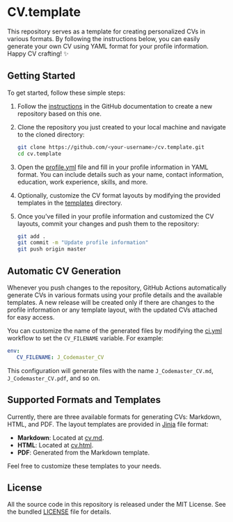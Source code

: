 # CV.template

This repository serves as a template for creating personalized CVs in various formats. By following the instructions 
below, you can easily generate your own CV using YAML format for your profile information. Happy CV crafting! ✨


## Getting Started

To get started, follow these simple steps:

 1. Follow the [instructions](https://docs.github.com/en/repositories/creating-and-managing-repositories/creating-a-repository-from-a-template) 
    in the GitHub documentation to create a new repository based on this one.

 2. Clone the repository you just created to your local machine and navigate to the cloned directory:

    ```bash
    git clone https://github.com/<your-username>/cv.template.git
    cd cv.template
    ```

 3. Open the [profile.yml](profile.yml) file and fill in your profile information in YAML format. 
    You can include details such as your name, contact information, education, work experience, skills, and more.

 4. Optionally, customize the CV format layouts by modifying the provided templates 
    in the [templates](templates) directory. 

 5. Once you've filled in your profile information and customized the CV layouts, commit your changes 
    and push them to the repository:
    
    ```bash
    git add .
    git commit -m "Update profile information"
    git push origin master
    ```


## Automatic CV Generation

Whenever you push changes to the repository, GitHub Actions automatically generate CVs in various formats 
using your profile details and the available templates. A new release will be created only if there are changes 
to the profile information or any template layout, with the updated CVs attached for easy access.

You can customize the name of the generated files by modifying the [ci.yml](.github/workflows/ci.yml) workflow 
to set the `CV_FILENAME` variable. For example:

```yaml
env:
   CV_FILENAME: J_Codemaster_CV
```

This configuration will generate files with the name `J_Codemaster_CV.md`, `J_Codemaster_CV.pdf`, and so on.


## Supported Formats and Templates

Currently, there are three available formats for generating CVs: Markdown, HTML, and PDF.
The layout templates are provided in [Jinja](https://jinja.palletsprojects.com/en/3.1.x/) file format:

 * **Markdown**: Located at [cv.md](templates/cv.md).
 * **HTML**: Located at [cv.html](templates/cv.html).
 * **PDF**: Generated from the Markdown template.

Feel free to customize these templates to your needs.


## License

All the source code in this repository is released under the MIT License. See the bundled [LICENSE](LICENSE) file for details.

